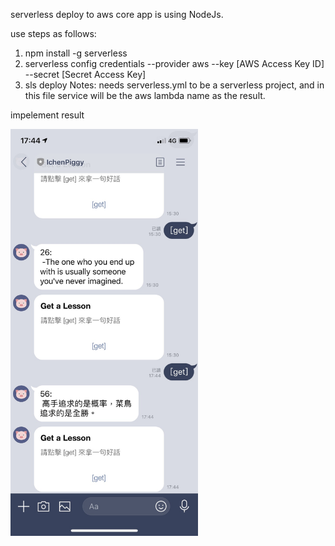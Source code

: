 serverless deploy to aws
core app is using NodeJs.

use steps as follows:

1. npm install -g serverless
2. serverless config credentials --provider aws --key [AWS Access Key ID] --secret [Secret Access Key]
3. sls deploy
Notes: needs serverless.yml to be a serverless project, and in this file service will be the aws lambda name as the result.

impelement result

<img src="https://github.com/VHCC/getLessonBot/blob/master/IMG/S__9560137.jpg" alt="drawing" width="300"/>
